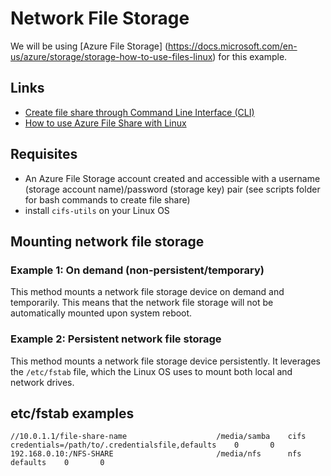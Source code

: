 # Network File Storage

We will be using [Azure File Storage] (https://docs.microsoft.com/en-us/azure/storage/storage-how-to-use-files-linux) for this example.

## Links
- [Create file share through Command Line Interface (CLI)](https://docs.microsoft.com/en-us/azure/storage/storage-file-how-to-create-file-share#create-file-share-through-command-line-interface-cli)
- [How to use Azure File Share with Linux](https://docs.microsoft.com/en-us/azure/storage/storage-how-to-use-files-linux)

## Requisites
- An Azure File Storage account created and accessible with a username (storage account name)/password (storage key) pair (see scripts folder for bash commands to create file share)
- install ```cifs-utils``` on your Linux OS

## Mounting network file storage

### Example 1: On demand (non-persistent/temporary)

This method mounts a network file storage device on demand and temporarily.  This means that the network file storage will not be automatically mounted upon system reboot.

### Example 2: Persistent network file storage

This method mounts a network file storage device persistently.  It leverages the ```/etc/fstab``` file, which the Linux OS uses to mount both local and network drives.

## etc/fstab examples

```
//10.0.1.1/file-share-name                    /media/samba    cifs                credentials=/path/to/.credentialsfile,defaults    0       0
192.168.0.10:/NFS-SHARE                       /media/nfs      nfs                 defaults    0       0
```